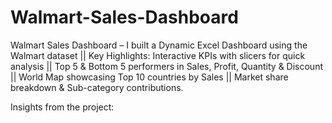 # Walmart-Sales-Dashboard
Walmart Sales Dashboard – I built a Dynamic Excel Dashboard using the Walmart dataset  || Key Highlights:  Interactive KPIs with slicers for quick analysis || Top 5 &amp; Bottom 5 performers in Sales, Profit, Quantity &amp; Discount || World Map showcasing Top 10 countries by Sales || Market share breakdown &amp; Sub-category contributions.

Insights from the project:
 

